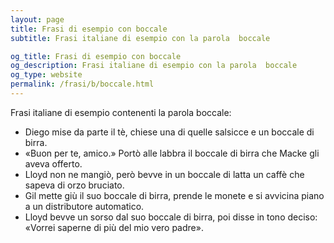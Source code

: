 ```yaml
---
layout: page
title: Frasi di esempio con boccale 
subtitle: Frasi italiane di esempio con la parola  boccale

og_title: Frasi di esempio con boccale 
og_description: Frasi italiane di esempio con la parola  boccale
og_type: website
permalink: /frasi/b/boccale.html
---
```


Frasi italiane di esempio contenenti la parola boccale:


- Diego mise da parte il tè, chiese una di quelle salsicce e un boccale di birra.
- «Buon per te, amico.» Portò alle labbra il boccale di birra che Macke gli aveva offerto.
- Lloyd non ne mangiò, però bevve in un boccale di latta un caffè che sapeva di orzo bruciato.
- Gil mette giù il suo boccale di birra, prende le monete e si avvicina piano a un distributore automatico.
- Lloyd bevve un sorso dal suo boccale di birra, poi disse in tono deciso: «Vorrei saperne di più del mio vero padre».
